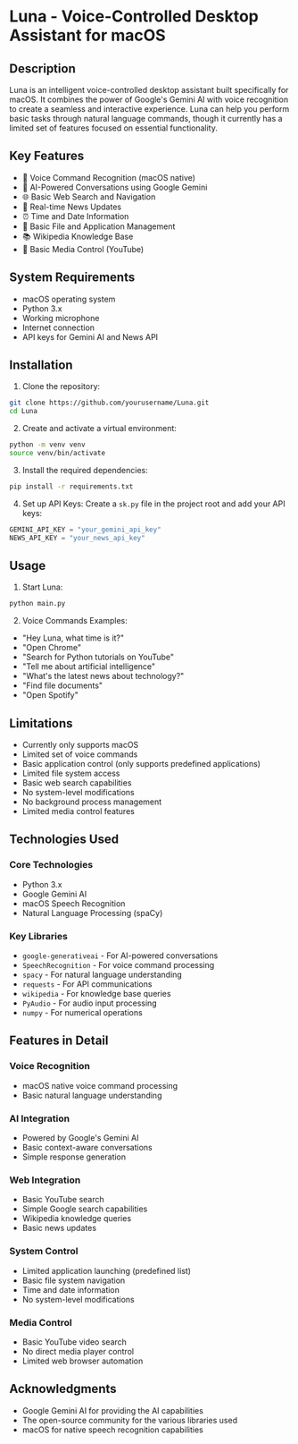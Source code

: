 # Luna - Voice-Controlled Desktop Assistant for macOS

## Description
Luna is an intelligent voice-controlled desktop assistant built specifically for macOS. It combines the power of Google's Gemini AI with voice recognition to create a seamless and interactive experience. Luna can help you perform basic tasks through natural language commands, though it currently has a limited set of features focused on essential functionality.

## Key Features
- 🎤 Voice Command Recognition (macOS native)
- 🤖 AI-Powered Conversations using Google Gemini
- 🌐 Basic Web Search and Navigation
- 📰 Real-time News Updates
- ⏰ Time and Date Information
- 📂 Basic File and Application Management
- 📚 Wikipedia Knowledge Base
- 🎵 Basic Media Control (YouTube)

## System Requirements
- macOS operating system
- Python 3.x
- Working microphone
- Internet connection
- API keys for Gemini AI and News API

## Installation

1. Clone the repository:
```bash
git clone https://github.com/yourusername/Luna.git
cd Luna
```

2. Create and activate a virtual environment:
```bash
python -m venv venv
source venv/bin/activate
```

3. Install the required dependencies:
```bash
pip install -r requirements.txt
```

4. Set up API Keys:
Create a `sk.py` file in the project root and add your API keys:
```python
GEMINI_API_KEY = "your_gemini_api_key"
NEWS_API_KEY = "your_news_api_key"
```

## Usage

1. Start Luna:
```bash
python main.py
```

2. Voice Commands Examples:
- "Hey Luna, what time is it?"
- "Open Chrome"
- "Search for Python tutorials on YouTube"
- "Tell me about artificial intelligence"
- "What's the latest news about technology?"
- "Find file documents"
- "Open Spotify"

## Limitations
- Currently only supports macOS
- Limited set of voice commands
- Basic application control (only supports predefined applications)
- Limited file system access
- Basic web search capabilities
- No system-level modifications
- No background process management
- Limited media control features

## Technologies Used

### Core Technologies
- Python 3.x
- Google Gemini AI
- macOS Speech Recognition
- Natural Language Processing (spaCy)

### Key Libraries
- `google-generativeai` - For AI-powered conversations
- `SpeechRecognition` - For voice command processing
- `spacy` - For natural language understanding
- `requests` - For API communications
- `wikipedia` - For knowledge base queries
- `PyAudio` - For audio input processing
- `numpy` - For numerical operations

## Features in Detail

### Voice Recognition
- macOS native voice command processing
- Basic natural language understanding

### AI Integration
- Powered by Google's Gemini AI
- Basic context-aware conversations
- Simple response generation

### Web Integration
- Basic YouTube search
- Simple Google search capabilities
- Wikipedia knowledge queries
- Basic news updates

### System Control
- Limited application launching (predefined list)
- Basic file system navigation
- Time and date information
- No system-level modifications

### Media Control
- Basic YouTube video search
- No direct media player control
- Limited web browser automation

## Acknowledgments
- Google Gemini AI for providing the AI capabilities
- The open-source community for the various libraries used
- macOS for native speech recognition capabilities 

